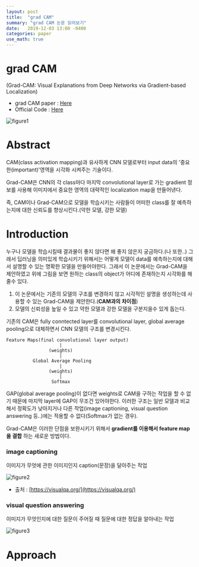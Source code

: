 ```yaml
---
layout: post
title:  "grad CAM"
summary: "grad CAM 논문 읽어보기"
date:   2019-12-03 13:00 -0400
categories: paper
use_math: true
---
```


# grad CAM

(Grad-CAM: Visual Explanations from Deep Networks via Gradient-based Localization)

- grad CAM paper : [Here](https://arxiv.org/abs/1610.02391)
- Official Code : [Here](https://github.com/ramprs/grad-cam)



![figure1](https://github.com/jjeamin/jjeamin.github.io/raw/master/_posts/post_img/cam/grad_figure1.PNG)



# Abstract

CAM(class activation mapping)과 유사하게 CNN 모델로부터 input data의 '중요한(important)'영역을 시각화 시켜주는 기술이다.

Grad-CAM은 CNN의 각 class마다 마지막 convolutional layer로 가는 gradient 정보를 사용해 이미지에서 중요한 영역의 대략적인 localization map을 만들어낸다.

즉, CAM이나 Grad-CAM으로 모델을 학습시키는 사람들이 어떠한 class를 잘 예측하는지에 대한 신뢰도를 향상시킨다.(약한 모델, 강한 모델)

# Introduction

누구나 모델을 학습시킬때 결과물이 좋지 않다면 왜 좋지 않은지 궁금하다.(나 또한..) 그래서 딥러닝을 의미있게 학습시키기 위해서는 어떻게 모델이 data를 예측하는지에 대해서 설명할 수 있는 명확한 모델을 만들어야한다. 그래서 이 논문에서는 Grad-CAM을 제안하였고 위에 그림을 보면 원하는 class의 object가 어디에 존재하는지 시각화를 해줄수 있다.

1. 이 논문에서는 기존의 모델의 구조를 변경하지 않고 시각적인 설명을 생성하는데 사용할 수 있는 Grad-CAM을 제안한다.(**CAM과의 차이점**)
3. 모델의 신뢰성을 높일 수 있고 약한 모델과 강한 모델을 구분지을수 있게 돕는다.

기존의 CAM은 fully conntected layer를 convolutional layer, global average pooling으로 대체하면서 CNN 모델의 구조를 변경시킨다.

```
Feature Maps(final convolutional layer output)
                    |
                (weights)
                    |
          Global Average Pooling
                    |
                (weights)
                    |
                 Softmax
```

GAP(global average pooling)이 없다면 weights로 CAM을 구하는 작업을 할 수 없기 때문에 마지막 layer에 GAP이 무조건 있어야한다. 이러한 구조는 일반 모델과 비교해서 정확도가 낮아지거나 다른 작업(image captioning, visual question answering 등..)에는 적용할 수 없다(Softmax가 없는 경우).

Grad-CAM은 이러한 단점을 보완시키기 위해서 **gradient를 이용해서 feature map을 결합** 하는 새로운 방법이다.

### image captioning

이미지가 무엇에 관한 이미지인지 caption(문장)을 달아주는 작업



![figure2](https://github.com/jjeamin/jjeamin.github.io/raw/master/_posts/post_img/cam/grad_figure2.PNG)



- 출처 : [https://visualqa.org/](https://visualqa.org/)

### visual question answering

이미지가 무엇인지에 대한 질문이 주어질 때 질문에 대한 정답을 알아내는 작업



![figure3](https://github.com/jjeamin/jjeamin.github.io/raw/master/_posts/post_img/cam/grad_figure3.PNG)



# Approach
